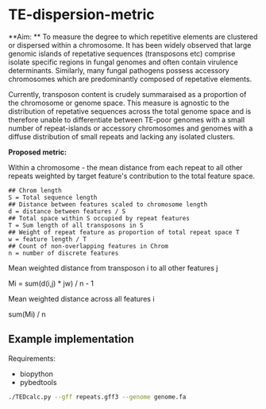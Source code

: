 # TE-dispersion-metric

**Aim: **
To measure the degree to which repetitive elements are clustered or dispersed within a chromosome.
It has been widely observed that large genomic islands of repetative sequences (transposons etc) comprise 
isolate specific regions in fungal genomes and often contain virulence determinants. Similarly, many fungal
pathogens possess accessory chromosomes which are predominantly composed of repetative elements.  


Currently, transposon content is crudely summaraised as a proportion of the chromosome or genome space.
This measure is agnostic to the distribution of repetative sequences across the total genome space and is
therefore unable to differentiate between TE-poor genomes with a small number of repeat-islands or accessory 
chromosomes and genomes with a diffuse distribution of small repeats and lacking any isolated clusters.  


**Proposed metric:**

Within a chromosome - the mean distance from each repeat to all other repeats weighted by target feature's 
contribution to the total feature space.

```
## Chrom length
S = Total sequence length
## Distance between features scaled to chromosome length
d = distance between features / S
## Total space within S occupied by repeat features
T = Sum length of all transposons in S
## Weight of repeat feature as proportion of total repeat space T
w = feature length / T
## Count of non-overlapping features in Chrom
n = number of discrete features
```

Mean weighted distance from transposon i to all other features j

Mi = sum(d(i,j) * jw) / n - 1 

Mean weighted distance across all features i

sum(Mi) / n

## Example implementation

Requirements: 
  - biopython
  - pybedtools

```bash
./TEDcalc.py --gff repeats.gff3 --genome genome.fa
```
